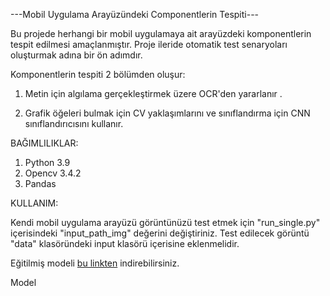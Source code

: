 ---Mobil Uygulama Arayüzündeki Componentlerin Tespiti---

Bu projede herhangi bir mobil uygulamaya ait arayüzdeki komponentlerin tespit edilmesi amaçlanmıştır. Proje ileride otomatik test senaryoları oluşturmak adına bir ön adımdır.

Komponentlerin tespiti 2 bölümden oluşur:

1. Metin için algılama gerçekleştirmek üzere OCR'den yararlanır .

2. Grafik öğeleri bulmak için CV yaklaşımlarını ve sınıflandırma için CNN sınıflandırıcısını kullanır.

BAĞIMLILIKLAR:

1. Python 3.9
2. Opencv 3.4.2
3. Pandas

KULLANIM:

Kendi mobil uygulama arayüzü görüntünüzü test etmek için "run_single.py" içerisindeki "input_path_img" değerini değiştiriniz.
Test edilecek görüntü "data" klasöründeki input klasörü içerisine eklenmelidir. 

Eğitilmiş modeli [bu linkten](https://drive.google.com/drive/folders/1ecB127vE_VKMygf9mHcvU_gfA0-XgKKi?usp=drive_link) indirebilirsiniz.

Model 
